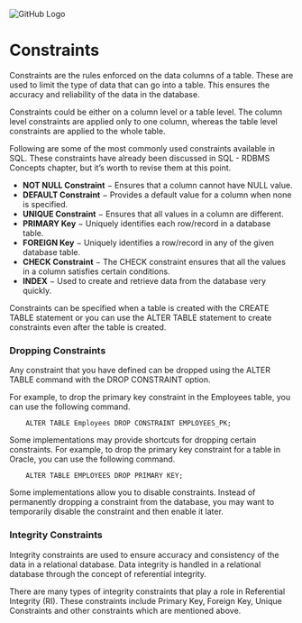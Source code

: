 ![GitHub Logo](https://s3.ap-south-1.amazonaws.com/greyatom-social/GreyAtom-logo.png)

# Constraints

Constraints are the rules enforced on the data columns of a table. These are used to limit the type of data that can go into a table. This ensures the accuracy and reliability of the data in the database.

Constraints could be either on a column level or a table level. The column level constraints are applied only to one column, whereas the table level constraints are applied to the whole table.

Following are some of the most commonly used constraints available in SQL. These constraints have already been discussed in SQL - RDBMS Concepts chapter, but it’s worth to revise them at this point.

- **NOT NULL Constraint** − Ensures that a column cannot have NULL value.
- **DEFAULT Constraint** − Provides a default value for a column when none is specified.
- **UNIQUE Constraint** − Ensures that all values in a column are different.
- **PRIMARY Key** − Uniquely identifies each row/record in a database table.
- **FOREIGN Key** − Uniquely identifies a row/record in any of the given database table.
- **CHECK Constraint** − The CHECK constraint ensures that all the values in a column satisfies certain conditions.
- **INDEX** − Used to create and retrieve data from the database very quickly.

Constraints can be specified when a table is created with the CREATE TABLE statement or you can use the ALTER TABLE statement to create constraints even after the table is created.

### Dropping Constraints

Any constraint that you have defined can be dropped using the ALTER TABLE command with the DROP CONSTRAINT option.

For example, to drop the primary key constraint in the Employees table, you can use the following command.

        ALTER TABLE Employees DROP CONSTRAINT EMPLOYEES_PK;

Some implementations may provide shortcuts for dropping certain constraints. For example, to drop the primary key constraint for a table in Oracle, you can use the following command.

        ALTER TABLE EMPLOYEES DROP PRIMARY KEY;

Some implementations allow you to disable constraints. Instead of permanently dropping a constraint from the database, you may want to temporarily disable the constraint and then enable it later.

### Integrity Constraints

Integrity constraints are used to ensure accuracy and consistency of the data in a relational database. Data integrity is handled in a relational database through the concept of referential integrity.

There are many types of integrity constraints that play a role in Referential Integrity (RI). These constraints include Primary Key, Foreign Key, Unique Constraints and other constraints which are mentioned above.